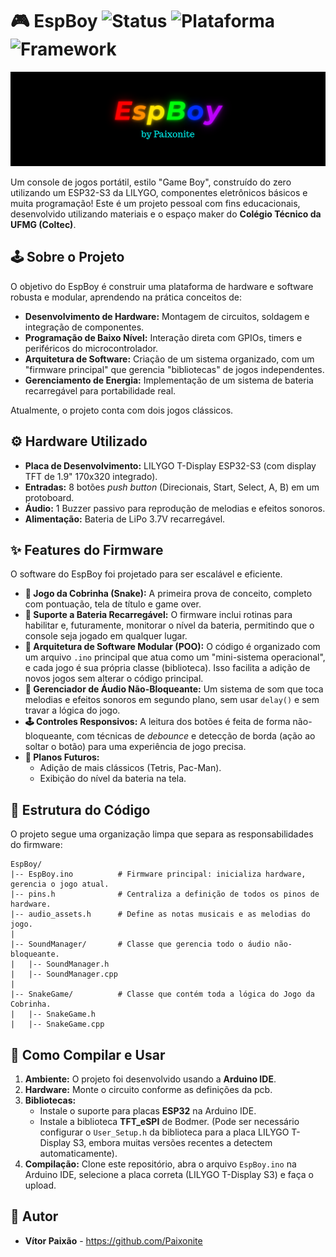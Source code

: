 # 🎮 EspBoy ![Status](https://img.shields.io/badge/status-em%20desenvolvimento-yellow) ![Plataforma](https://img.shields.io/badge/plataforma-ESP32--S3-blue) ![Framework](https://img.shields.io/badge/framework-Arduino-cyan)

![EspBoy logo](EspBoy_logo.png)

Um console de jogos portátil, estilo "Game Boy", construído do zero utilizando um ESP32-S3 da LILYGO, componentes eletrônicos básicos e muita programação! Este é um projeto pessoal com fins educacionais, desenvolvido utilizando materiais e o espaço maker do **Colégio Técnico da UFMG (Coltec)**.

## 🕹️ Sobre o Projeto

O objetivo do EspBoy é construir uma plataforma de hardware e software robusta e modular, aprendendo na prática conceitos de:

- **Desenvolvimento de Hardware:** Montagem de circuitos, soldagem e integração de componentes.
- **Programação de Baixo Nível:** Interação direta com GPIOs, timers e periféricos do microcontrolador.
- **Arquitetura de Software:** Criação de um sistema organizado, com um "firmware principal" que gerencia "bibliotecas" de jogos independentes.
- **Gerenciamento de Energia:** Implementação de um sistema de bateria recarregável para portabilidade real.

Atualmente, o projeto conta com dois jogos clássicos.

## ⚙️ Hardware Utilizado

- **Placa de Desenvolvimento:** LILYGO T-Display ESP32-S3 (com display TFT de 1.9" 170x320 integrado).
- **Entradas:** 8 botões *push button* (Direcionais, Start, Select, A, B) em um protoboard.
- **Áudio:** 1 Buzzer passivo para reprodução de melodias e efeitos sonoros.
- **Alimentação:** Bateria de LiPo 3.7V recarregável.

## ✨ Features do Firmware

O software do EspBoy foi projetado para ser escalável e eficiente.

- **🐍 Jogo da Cobrinha (Snake):** A primeira prova de conceito, completo com pontuação, tela de título e game over.
- **🔋 Suporte a Bateria Recarregável:** O firmware inclui rotinas para habilitar e, futuramente, monitorar o nível da bateria, permitindo que o console seja jogado em qualquer lugar.
- **🧩 Arquitetura de Software Modular (POO):** O código é organizado com um arquivo `.ino` principal que atua como um "mini-sistema operacional", e cada jogo é sua própria classe (biblioteca). Isso facilita a adição de novos jogos sem alterar o código principal.
- **🎵 Gerenciador de Áudio Não-Bloqueante:** Um sistema de som que toca melodias e efeitos sonoros em segundo plano, sem usar `delay()` e sem travar a lógica do jogo.
- **🕹️ Controles Responsivos:** A leitura dos botões é feita de forma não-bloqueante, com técnicas de *debounce* e detecção de borda (ação ao soltar o botão) para uma experiência de jogo precisa.
- **🚀 Planos Futuros:**
    - Adição de mais clássicos (Tetris, Pac-Man).
    - Exibição do nível da bateria na tela.

## 📂 Estrutura do Código

O projeto segue uma organização limpa que separa as responsabilidades do firmware:

``` 
EspBoy/
|-- EspBoy.ino          # Firmware principal: inicializa hardware, gerencia o jogo atual.
|-- pins.h              # Centraliza a definição de todos os pinos de hardware.
|-- audio_assets.h      # Define as notas musicais e as melodias do jogo.
|
|-- SoundManager/       # Classe que gerencia todo o áudio não-bloqueante.
|   |-- SoundManager.h
|   |-- SoundManager.cpp
|
|-- SnakeGame/          # Classe que contém toda a lógica do Jogo da Cobrinha.
|   |-- SnakeGame.h
|   |-- SnakeGame.cpp
``` 

## 🚀 Como Compilar e Usar

1.  **Ambiente:** O projeto foi desenvolvido usando a **Arduino IDE**.
2.  **Hardware:** Monte o circuito conforme as definições da pcb.
3.  **Bibliotecas:**
    - Instale o suporte para placas **ESP32** na Arduino IDE.
    - Instale a biblioteca **TFT_eSPI** de Bodmer. (Pode ser necessário configurar o `User_Setup.h` da biblioteca para a placa LILYGO T-Display S3, embora muitas versões recentes a detectem automaticamente).
4.  **Compilação:** Clone este repositório, abra o arquivo `EspBoy.ino` na Arduino IDE, selecione a placa correta (LILYGO T-Display S3) e faça o upload.

## 👤 Autor

- **Vítor Paixão** - https://github.com/Paixonite
